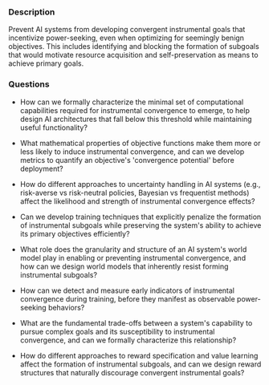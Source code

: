 ### Description

Prevent AI systems from developing convergent instrumental goals that incentivize power-seeking, even when optimizing for seemingly benign objectives. This includes identifying and blocking the formation of subgoals that would motivate resource acquisition and self-preservation as means to achieve primary goals.

### Questions

- How can we formally characterize the minimal set of computational capabilities required for instrumental convergence to emerge, to help design AI architectures that fall below this threshold while maintaining useful functionality?

- What mathematical properties of objective functions make them more or less likely to induce instrumental convergence, and can we develop metrics to quantify an objective's 'convergence potential' before deployment?

- How do different approaches to uncertainty handling in AI systems (e.g., risk-averse vs risk-neutral policies, Bayesian vs frequentist methods) affect the likelihood and strength of instrumental convergence effects?

- Can we develop training techniques that explicitly penalize the formation of instrumental subgoals while preserving the system's ability to achieve its primary objectives efficiently?

- What role does the granularity and structure of an AI system's world model play in enabling or preventing instrumental convergence, and how can we design world models that inherently resist forming instrumental subgoals?

- How can we detect and measure early indicators of instrumental convergence during training, before they manifest as observable power-seeking behaviors?

- What are the fundamental trade-offs between a system's capability to pursue complex goals and its susceptibility to instrumental convergence, and can we formally characterize this relationship?

- How do different approaches to reward specification and value learning affect the formation of instrumental subgoals, and can we design reward structures that naturally discourage convergent instrumental goals?
